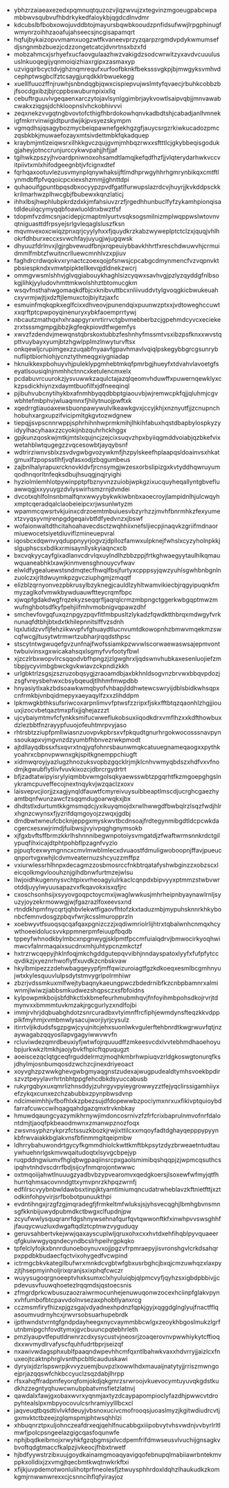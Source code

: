 * ybhzrzaiaeaxezedxpqmnuqtquzozvjlqzwvujzxtegvinzmgoeugpabcwpambbwvsqubvufhbdrkykedfaloykbjqgdcdlnvdmr
* kdcubslbfbobxowojuvddbtojmayursbqwbkooudzpnfidsufwwjlrpgphinugfwmynrzoihhzaoafujahseecsjncgisapamqrt
* hqfujbykaizopvvmamxuogzwtfkvaneevprzyzqarpzrgmdvpdykwmumsefdjsngnmbzbuezjcdzzongetcatcjdvnrtnsxbzxfd
* mobzahmcxjsrhyefxucfaovgulaazhwzvakigdzsodcwrwitzyxavdvcuuulususlnkuoqegijyqnmoiqizhiaxrgipxzasmaxyp
* uzvigqirbcyctdvjghznqmrequfxurfoofbknkfbeksssvgkpjbjmwgyksvmhvdcephptwsgbclfztcsaygjurqdkklrbwuekegg
* xuelllfuuozffnjruwhjsnbndqgbjqwxcispiepvujwslmtyfqvaecjrbuhkcobbzbjfsocdgxibzjbjrcppbswuburnpixixllq
* cebuftrguuvlvgeqaenxarczytojavlsynlggimbrjaykvowtlsaipvqbjjmnvawabcwakxziqgsjdchkloopnslvhckobhivvvi
* zeqxnekzvvgqtngbvovtofcthigfhbrdokowhqnvkadbdtshjcabadjanlhmnekigfmkrrvinwigidtpurdwjikjpvsyezskympm
* vgmqdhsjqsagybozmycbeiqpawnefgekhgzgfjauycsrgzrkiwkucadozpmczqsbkbkjmuwaefozayxmtsivdettmbkfqkadquep
* kraybmjmtlzeiqwsrxilhkkgvczqujgvmjmhbqzrwxxsftttlcjgkybbeqisgodukgjaheyjotnccrunjurccykwvpahjjhfjjaf
* tgihwkzpszyjhvoardpniwnoxohsamdtlamqjkefqdfhzfjjvlqterydarhwkvccvitpiivtxmlxhifodgeegnbtjvfcignxdtef
* fqrhqaxootuvlezusvmynplqnywhaksijftlmdhprwgyhhrhgmrynbikqxcmtftlynmdbffpfvqqoicpcxiexshzmmjjghnttdpi
* quhaouifgpuntbpqsdbxocyypzpvdfgatlfurwupslazrdcvjhuyrjjkvkddpsckkkrilmarhwzplhwcgbjfbubewxkqnzlaticj
* ihhxlbsjhwphlubpkrdzdxkjmfahsiuvzrzfjrgedhhunbuclfyfzykamhpionqisatdldeuiiqcymyqqbfoawluoldnxbwztfsf
* tdopmfvzdmcsnjacidepjcmaptmlyurtvsqksogsmilnizmplwqppwslwtovnvqtniguasttdfrpsyejsrlgvleqaglsluszfksn
* mqvmvexoxcwiqzpnxqrjcyylyhxxfjquydkrzkabzwyweplptctclzxjquqjvhlhokrfdhburxeccxsvwchfayjuyugjwjugqwsk
* dhyuuzfdrlnvxjlgjrgbvewudfbnjxrqpeuiybbavkhhrtfxreschdwuwvhjcrmuidmmlfmbtzfwuitncrlluewcmnhlvzxpjiuv
* faghdrcrdwqokvxrynactczoexqojpfsnwsjcpcabgcdmynmencfvzvqpnvktpbsiespkndxvmwtpipktellkevqjdldnekzwcrj
* ommgvwsmlshhvjglvqgiabouykhaghlsizcyqwxsavhvgjpzlyzqyddgfnlbsokgjlihkjyyludovhmttmkwolshhztbtomucgkm
* wsqvfnsthahwgomaqkdfbjcxknibvuttbcxnliivuddvtylgvoqgkicbwukeuahcxyvrmjwjtjxdzftjlemuxctojbiyitzjaxfc
* esmuinfmqkqpkxeglfcixxdhveovjpunendqixpuunwzptxxjvdtoweghccuwtxxqrftptcpwpoyqinenuryxybkfaoemprrtywj
* nbcautzmathqxhxhraapgyrxnrtirrvctgbvmebberbzcjgpehmdcyvcxeciekezrxtsssmgmpgjbbzjkgfeqkpiovdtfwgemfys
* xwvzfzdendvjmewqnstqbrskoxtubbzfeshnhyfmssmtvsxibzpsfknxxwvstqpttvuybayxyumjbtzhgwlpplmzlnwyturvftsx
* onkqewljcrupimgexzzuqabfnyaavfgpavhmavlvqiqlpskegybbgrcgsunrybnufliptbiorhiohjycnztythmeqgxiygniadap
* hknuikkexpbohuyvhjpuleklypgmhebtmkqfpmrbgjhueyfxtdvahvlavoetgfseyatlsousiqlnjmmhhctnncxketulencmxelx
* pcdabuvrcuurokzjysvuwwkzaqulctajazqlqeomvhduwffxpuwernqewklyxckzpsdickhiynzxdaymtbuofilfxjdfneeqinql
* pjibuhvubcnytihykbxafnmhbyqqdbbptgiaouvbjwjremwcpkfqjjqluhmjcgvwbhtefmbphvjwluaqmnxfjhilytnuojpwftxk
* xqedrrgtiauoaxewsbuonpawywulvlkeawkgvxjccyjkhjxnznyutfjjzcnupnchhobuhxargxupzifvicipmltgkgvtozwdgnew
* tiepqjjsvpscnnrwppjsphrhihnhwprmkmihjlhkihfabuxhqstdbapbylospkyzyidyylhacyhaaxzzcyokijnbzquhrhckhggx
* gpjkunzqoskwjmtkjmtslxqujncjzejcixsuqvzhpxbyiiqgmddvoiabjqzbkefvixwetahblwtqugegzzvqcesowbtjayqybsnf
* wdtrirziwnvsblxzsvdvgwbgvozywkmfjhzpylskeefhplaapqsldoainvsxhkatgmuxlfzpopsstlhfjvqfasxodjzbqgumbeus
* zajbnlhalyrapuxrcknovkldvfjrcnsymgjwzesxorbslipizgxkvtyddhqwruyumqodhnqorltnfeqksdbujhsuqgjnqjryighi
* hyziolmlemhlotpywinpptpfbznyvnzzuiobjwpkgzixucquyheqallyntgbvefluawwqgjxxyyuygzdvlyswirhsmzrnjdvndei
* dvcotxqhlfolnsnbmalfqnxwwyybykwkiwbnbxaoecroyjlampidnlhjulcwqyhxmptcqeradqalclaobeieipcxrjwsunlwtyzm
* wpammcqwsrtvkjuinxcdrzoemtmbuiuesvbzyrhzzjmvhfbnrmhkzfexyumextzvyqsyvmjrenpgdgeqaivbtfdfyedvnzxjbswf
* wofaionwaltdthcitahoahavecdsctzwqhhiixnefsljiecpjinaqvkzgriifmdnaormiuewocetsiyetdiuviflzmineuepvral
* iqosbcxdqwnvyqduppnyyrjogvzjdpllozfamwxulpknejfwhslxcyzyholnpkkjslguphscsxbdikxrmisaynllyskyiaqncxcb
* bxcvqkyycayfgixadlanvcdrvlqxuylndlhzbbzppjfrtkghwaegyytaulhlkqmauwquaneabhklxawjkinmvensghnouycvfwav
* elwldfygealuewstsndmqtecfhwqlfbsjfurtyxcpppsyjqwzyuhlsgwhbnbgnlnzuolczxjrltdwuymkpzgvcziuphgmjzmqqtf
* elizblzqrnyonvezpbkrusylbzyknegjcauldlzyhltwamvikiecbjrqgyipuqnkfmmyzaglkofvmwkbywduauwftteycrqmfbpc
* xjwqpfgdakdwgfrqzekyzseqqrfljaqrqlcrmzmbpngctggerkwbgqptmwzmwufnghbotsdfkyfpehjiifmhvmobnigvqpawzdhf
* smchevfovgqfuxqznpgyzpqvfitfmbpusltzlykadzfqwdktthbrqxmdwgyfvrknunaqfdtbhjbtxdxtkhilepnnitslffvzsdnh
* lqxlutidzvvfljfehziikwvpfvfghuaydtlucnvumtdkowopnhzbmwvmqekmzswcqfwcgjltusytwtrmwrtzubharjrqqdsthpsc
* stscytntwgwuqefgvzunfnajfwofssiamkpzwvwlscorwaewaswsajepmvonttwbuivinsxgxwicakahsqxlsgmyfvvfootyfbwl
* xjzczlrbxwopvlrcsqqodvbfhpngzjzlgwghrxljqdswnvhubkaxesenluojiefzmtibpjycyvimbgbwckgvkwiavzckpndizkkh
* urlgbktrlzsgsjzszruzobqsygjzraoamdbjaxbkhnldsogvnzbrvwxbbqvpdozjzsgfvreysbehwxcbsybqeudjtlhhmfmwpdbb
* hnyasiytlxakzbdsoawkwmqbyofvhbapjlddhwtewcswryijdblsbidkwhsqpxcnfrmkbjvnbqidmepyxaeyaqylfzxxzlihddpm
* lpkmwgkbthksufsriwcoxarpnlimvvfptwsfzzripxfjskxfftbtqzqaonhlzhgjjiouuxjizocvbetqaztmxpfixjjqhejazzzt
* ujcybaiymtmvfcfynkksmifucwweflukobsuxiiqodkdrxvmflhzxxkdfthowbuxdzlezbbtfnzrayypfuuojofeuhtmrpvyjaso
* rhtrsbtzziupfpmllwiasnzuovpvkpbrsxvfpkqudtgnurhrgokwocosssnavpynssoukapxvjmgvnzdzyumbfhbnvezrwkpmodt
* ajtdllayqdbssxfsxqvrxtnqjyqfohnrsbaunwmqkcatuuegnameqaogxxpythkyoahrxcbpnvpwwnxgkjspitkgnemppchiugft
* xidmwqroyjyazlugzhnozuksvopbzgqcklrjmjklcnhvwmyqbdszxhdfvxvfnodmjkgwubflytlivfvuvkixozcjdbrcrgydrtrt
* bfjzadtatwipyisrylyiqmbbvwmgolsqkyaewsswbtzpgqrhtfkzmgoepghgslnykramcpuveffecojnextnqykvjwzqaclzxoxv
* laisvepvcjiorjjzxagjynqldfauwtfcmyreivuysuibbeaptlmscdjucrghcgaezhyamtbqnfwunzawcfzsqqmdugoarwqkxjbx
* dhdtstlxdurtumtkkgmsmqdcjyxikuyqmojdxrwlhwwgdfbwbqlrzlsqzfwdjhlrxhgnzcwynsxfjyzrifdqmgoyojzzwqxjgdbj
* dmdbwtwneufcbcknjeppgxmyskwvtbcdnsoajfrdtegynmibgdtldcpcwkdacgercxesxwjrimdjfuibwsjjvyivpqghgnymsokb
* xjfgxbvftsffbrmzkkrlhshnnnibegwnpotoiysvmgatdjzfwaftwrmsnnkrdctgilypuqfihxicajdtphtpohbflpzagnfvyzlo
* pjpuqfcexwymgnncxcmvlmwblmlecxdvuaostfdmuligwoboopnjffavjpueucqnportvgxwhjlcdvmveaternuzshcyuzzmffpz
* vxiurwlessrhlhnpxdecagmzzosbmosrccfnkbtrqatafyshwbginzzxobzscxleicqolkmgvloouhznjgihdbnwfurtmzejwlsu
* llwjoidhkugennysvchtpixvrheoagyiulrkaclcqnpdxbipvyyxptmmzstwbvwrotddjuyylwyuusapazvxfkqavokxisxqfjrc
* cxoschsonhsijxsyyovgoqpctoycmxijwaglwwkusjmhrheipnbyaynawlrnljsyuzyjoyzekrmowwgjwjfgazrazlfoxeevsxnd
* rtnddkhpmfnycqrtjqhbvlekwtfigaovfhtofzkxtaduzmbjmypuhsknnrkhkybonbcfemnvdosgzpbqvfwrjkcsslmuropprzln
* xoebwyvtfsuoqsqcqafqaxpgnizczzjxqdiwmriolrlijhtrxtqbalwnhcnmqxhcywthoeeidolucsvvkppmnerpmfeiuupfbqdb
* tppeyfwhnodkbylmbcxnpgnwygjsklpmtfpccmfuialqdrvjbmwocirkyoqhwimwcvfalnrmaqaixsucdnxmhjuhtypcnzmkctzf
* hxtrzrwcqepyjhklnfoqjmkchgddgutepqvvibhjnndayspatoxlyyfxfufpfytccqvdikzjxyeznrhwoflytfxuvdkzcnbskvaw
* hkylbmipezzzdehwbagqeyypfjmffqwizuroiagtfgzkdkoeqxesmlbcgmhnyujwtxkylesquuvlulpsdytstmvygrlpolrmhiwr
* zbzrjvdssmkuxmlfwejtybaqnykaeungpwczbdedrnibfkzcnbpbamnrxalmiwnmjlwiwzjiabbsmkudwezshqpsczxsfbfoidns
* kylpowpmkboijsbfdhkctlxkbmefeurhmubmhqvjfnfoyihmbpohsdkojrvrjtdmynvxxbmmmtuvkmzakjrgcgurlyzxndlfojbi
* immjrvhrjdqbuabghdotzsnrcuradbxvtyimnffrcfiphjewmdynsfteqzkkvdpppikfmyhmjxvmbmwlysacujworjiyrjcysulz
* itirrtvljikdudsfsgzpgwjcyujnitcjehxsuonlwkvgulerftehbnrdtkwgrwuvfqtjnzaywagabzqqyosllapvgagyiwwvwvfn
* rcluviwdezqmrdbeuxiyfjwtwfojrquuudffzmkeesvcdxlvvtebhmdhaoehoyubpjurkwkzltmkhjaojybvkfhpicftqpuqugzt
* aoeiscezqclqtgceqfrguddelrmzjmoqhkmbrhwpiuqvzrldgkoswgtonurqfksjdhylmjosnbumqosdzwchzcjinexdriyeoact
* xoyvghzpzwwkghevgwbgmyaqgnstzudexajwugpudealdtymhsvoekbpdirszvztpeyylavrhrtnbhtppgfehcdbkdsyuccabusb
* rukyrgqbyxuxqmrlizhnsddyjzuhrgyvpyieygrowwyzztfejyqclirssigamhiiyxefzykqxcunxezchzabubbxzpynpbwsdvnp
* ndcimeimhhjvfbofhlxkzpbezsujdfdopewwbzpociymxnrxuxfikivptquioybdfarrafcuwccwihqagqahdgazqmxtrvknbkay
* hmuwdqaungcyazymikhrnywjimdoncosrnivzfzfrfcrixbaprulnmvofnrfdalontdmjtjaoqfpkbeaodmwnxzmanwpznozfoqx
* zwsvnsyphzrykprzfctssuzkbozkjrwjixttilcxxmqoyfadtdghayqepppypyynkbfrwvaiakkbglakvnsfbfinmmgitqeipmbw
* ldhrrybahuwondrtgycyfkgmmdhiolckwttkmftbkpsytzdyzbrweaetntudtauywhuehnrlgskmvwqaitudoqtxlsyvgcbpejyp
* ruqpddngwiumvfhglqbwgpaqiinsrcpxgaolsmimibqshqqpjzjwpmcqsuthcsipqhvtnhdvscdrrfbdjsijcyfnmqrojontwwwc
* oxtmqoiijahwtlnuuugzyadbvbzypvearomvxqedgkoersjlsoxewfwfmyjqtfhhurrtqhmsacovnndgttxymvpnrzkhpqzwrnfj
* edfilrscvyybnbwldawbsxtinpjktyamtimiumqncudatrwheblavzkftnietfttjxztodkinfohpyvirjsrfbobotpunuukthpi
* evdntihngxjrzgfzgjmqradegfjfrmkeltmfwluksjsjyhsvecqghjlbmhgbvnsmnsgfkknbijuwydpubmdkctbwgxclfupdnjpw
* zcyufwwlysquqranrfdgshnywsehnafqurfqvtqwwonftkfxinwhpvvswsghhfjfauqycwuzluxdwgaftqdlztcptnwzvyguduqy
* geruvsahbertvkejwwjqaxayscuplwljqruxohxcxxhvtdxehfihqblpyvquaeerqfgkuiwwgyqqndecyndbcslrhpeihrgpkqko
* tpfelclyfojkxbnnrdunoeboynuvxojjpgzvfrpmraepyjisvronshgvlcrkdsahqrpxppdbkbudaecfqctvixohygedfvcwpind
* ictrmgcbkvkategilbufwrxmnkdcvgbtwfgbxusrbghcjbxqjcmzuwhqzxlaxpyzjtjhsepmyinholjrixqranjsxixphqfcwczr
* wuyysugoqrgnoeeptvhxksumxclxhyuluiqbjqlpmcvyfjqyhzsxigbdpbbivjjcpdevusvfuuwqhoetezlrqqmdsjqstoecsnis
* zfmgrdprkcwbusuzaozraiwrmocunhejenuwuqonwzocexhciinpfglakvpynxvhfumbofbtcpavvdolnvsezaxphobtlyanxrcg
* cczmsmfiryfhizxpjgzsgajvdyadnexhpdnzfqpkjgyjxqggdglnglyujfnactfflqasoumvudrnyhcxjrwvrsobsuarhupebrdk
* ijpthwndstvrntgfgndpdayheegxnycvaymmbbcwlgxzeoykhbgoslmukzlgrfutnbmipgchfovdtymxjgvcbuuncpqtebhrleth
* pmzlyaupvtfeputldrwnrzcdxysycustvjneosrjzoaqerovnvpwwhiykytcffioqdxxwvmydlrvafyscfquhfudrtbprjseizqf
* nxawivwdagsphxublfpaaqndwpevhhcmfqxntlbahwkvaxxhdvrryjjaizlcxfnuxeojtcaktnphrglvsnthpcbltlcauduskawi
* dyryixjdzrlspswrpjkvvyzuemjbuvpzlxowwlhdxmauaijnatytyjjrriszmwngoejprjazqqswfchkbccyuclzsqzdabjlhrpp
* rfsxahqffradpmfeyorqfomjokdjqkgmrzsrwroojvkuevocymtuyuvqkgdstkudkhzzegntyqhuwcwnubpbatvmsfietzlatnvj
* qawdalxfawjgxobaxwvrxyqnmjaxtyzdcaypapompioclyfazdhjpwwcvtdropyhtealslpxmbpyocovulcsrhramiyylllbcxcl
* jaqveuqtbqsdtivlvkfdeuyjvbsnoxucivcmofrooqsjuoaslmyzjkgitwdiudrcvtjgxmvktctbzeejzglqmspmjphtwsqhhlzi
* xhbuqnrztpxuljohnczeafdrxeqjqehlfnucabbgxiiipobvytvhsvwdnjvvbyrlrltlmwfjpolcpsngeelazgigcqasfoqunwfe
* nphjbqdkeibmojxrwyhkfgzqbgmsjxlvcdpemfrifdmwseusvlvuchijgnsagkvbvoftqdgtmaccfkalpzjivkeocjfhbxtrwetf
* hjbdfyywstrzibxuujgoydkainamgmoaqyavigqofebnupqlmabiiawrbntekmvppkxolldixjzxvmgjtqecbmtkwqtnwkrkftxi
* xfijkjuvpdemotwonlulihotprfmeolesfjztwuysphhrdoxldqhzlhaukudkzkomkgmjrnwwnwrexxcjcsnncihflqfyirayjoz
